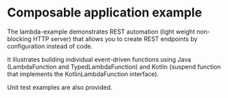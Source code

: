 # Composable application example

The lambda-example demonstrates REST automation (light weight non-blocking HTTP server) that allows you
to create REST endpoints by configuration instead of code.

It illustrates building individual event-driven functions using Java (LambdaFunction and TypedLambdaFunction) and
Kotlin (suspend function that implements the KotlinLambdaFunction interface).

Unit test examples are also provided.
